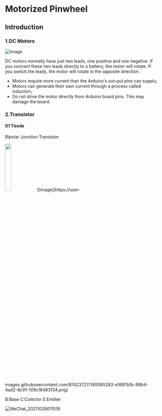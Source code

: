 # Motorized Pinwheel

## Introduction

### 1.DC Motors
![image](https://user-images.githubusercontent.com/81423727/140070898-627a2f56-841f-4726-8cd4-d97522a3357a.png)

DC motors normally have just two leads, one positive and one negative. If you connect these two leads directly to a battery, the motor will rotate. If you switch the leads, the motor will rotate in the opposite direction.

+ Motors require more current than the Arduino's out-put pins can supplu;
+ Motors can generate their own current through a process called induction;
+ Do not drive the motor directly from Arduino board pins. This may damage the board.

### 2.Transistor

#### 01 Tirode 
Bipolar Junction Transistor

<img src=https://user-images.githubusercontent.com/81423727/140085004-472b2025-86f8-47e7-be7e-6ba38ef12fce.png width=20% />
![image](https://user-images.githubusercontent.com/81423727/140085283-e1697b1b-98b4-4ad2-8c91-109c18483134.png)

B:Base    C:Colector    E:Emitter










![WeChat_20211028011519](https://user-images.githubusercontent.com/81423727/139114662-7d3c0959-b8c5-4866-bc74-2f6f64589f2f.gif)
